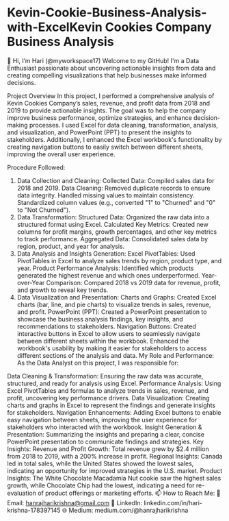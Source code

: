 # Kevin-Cookie-Business-Analysis-with-ExcelKevin Cookies Company Business Analysis
👋 Hi, I’m Hari (@myworkspace17)
Welcome to my GitHub! I'm a Data Enthusiast passionate about uncovering actionable insights from data and creating compelling visualizations that help businesses make informed decisions.

Project Overview
In this project, I performed a comprehensive analysis of Kevin Cookies Company’s sales, revenue, and profit data from 2018 and 2019 to provide actionable insights. The goal was to help the company improve business performance, optimize strategies, and enhance decision-making processes. I used Excel for data cleaning, transformation, analysis, and visualization, and PowerPoint (PPT) to present the insights to stakeholders. Additionally, I enhanced the Excel workbook's functionality by creating navigation buttons to easily switch between different sheets, improving the overall user experience.

Procedure Followed:
1. Data Collection and Cleaning:
Collected Data: Compiled sales data for 2018 and 2019.
Data Cleaning:
Removed duplicate records to ensure data integrity.
Handled missing values to maintain consistency.
Standardized column values (e.g., converted "1" to "Churned" and "0" to "Not Churned").
2. Data Transformation:
Structured Data: Organized the raw data into a structured format using Excel.
Calculated Key Metrics: Created new columns for profit margins, growth percentages, and other key metrics to track performance.
Aggregated Data: Consolidated sales data by region, product, and year for analysis.
3. Data Analysis and Insights Generation:
Excel PivotTables: Used PivotTables in Excel to analyze sales trends by region, product type, and year.
Product Performance Analysis: Identified which products generated the highest revenue and which ones underperformed.
Year-over-Year Comparison: Compared 2018 vs 2019 data for revenue, profit, and growth to reveal key trends.
4. Data Visualization and Presentation:
Charts and Graphs: Created Excel charts (bar, line, and pie charts) to visualize trends in sales, revenue, and profit.
PowerPoint (PPT): Created a PowerPoint presentation to showcase the business analysis findings, key insights, and recommendations to stakeholders.
Navigation Buttons:
Created interactive buttons in Excel to allow users to seamlessly navigate between different sheets within the workbook.
Enhanced the workbook's usability by making it easier for stakeholders to access different sections of the analysis and data.
My Role and Performance:
As the Data Analyst on this project, I was responsible for:

Data Cleaning & Transformation: Ensuring the raw data was accurate, structured, and ready for analysis using Excel.
Performance Analysis: Using Excel PivotTables and formulas to analyze trends in sales, revenue, and profit, uncovering key performance drivers.
Data Visualization: Creating charts and graphs in Excel to represent the findings and generate insights for stakeholders.
Navigation Enhancements: Adding Excel buttons to enable easy navigation between sheets, improving the user experience for stakeholders who interacted with the workbook.
Insight Generation & Presentation: Summarizing the insights and preparing a clear, concise PowerPoint presentation to communicate findings and strategies.
Key Insights:
Revenue and Profit Growth: Total revenue grew by $2.4 million from 2018 to 2019, with a 200% increase in profit.
Regional Insights: Canada led in total sales, while the United States showed the lowest sales, indicating an opportunity for improved strategies in the U.S. market.
Product Insights: The White Chocolate Macadamia Nut cookie saw the highest sales growth, while Chocolate Chip had the lowest, indicating a need for re-evaluation of product offerings or marketing efforts.
📫 How to Reach Me:
📧 Email: hanrajharikrishna@gmail.com
🔗 LinkedIn: linkedin.com/in/hari-krishna-178397145
🌐 Medium: medium.com/@hanrajharikrishna
